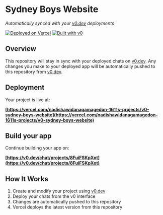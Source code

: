 # Sydney Boys Website

*Automatically synced with your [v0.dev](https://v0.dev) deployments*

[![Deployed on Vercel](https://img.shields.io/badge/Deployed%20on-Vercel-black?style=for-the-badge&logo=vercel)](https://vercel.com/nadishawidanagamagedon-1611s-projects/v0-sydney-boys-website)
[![Built with v0](https://img.shields.io/badge/Built%20with-v0.dev-black?style=for-the-badge)](https://v0.dev/chat/projects/8FuiFSKpXot)

## Overview

This repository will stay in sync with your deployed chats on [v0.dev](https://v0.dev).
Any changes you make to your deployed app will be automatically pushed to this repository from [v0.dev](https://v0.dev).

## Deployment

Your project is live at:

**[https://vercel.com/nadishawidanagamagedon-1611s-projects/v0-sydney-boys-website](https://vercel.com/nadishawidanagamagedon-1611s-projects/v0-sydney-boys-website)**

## Build your app

Continue building your app on:

**[https://v0.dev/chat/projects/8FuiFSKpXot](https://v0.dev/chat/projects/8FuiFSKpXot)**

## How It Works

1. Create and modify your project using [v0.dev](https://v0.dev)
2. Deploy your chats from the v0 interface
3. Changes are automatically pushed to this repository
4. Vercel deploys the latest version from this repository